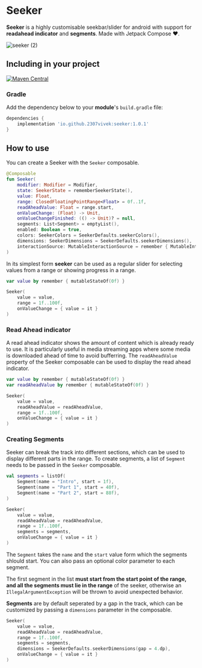 # Seeker
**Seeker** is a highly customisable seekbar/slider for android with support for **readahead indicator** and **segments**. Made with Jetpack Compose ❤.

![seeker (2)](https://user-images.githubusercontent.com/67380664/218636012-ac49ae15-0f7f-4cfa-94be-0add7a9182c3.png)

## Including in your project
[![Maven Central](https://img.shields.io/maven-central/v/io.github.2307vivek/seeker?style=for-the-badge)](https://search.maven.org/search?q=g:io.github.2307vivek)
### Gradle
Add the dependency below to your **module**'s `build.gradle` file:
```gradle
dependencies {
    implementation 'io.github.2307vivek:seeker:1.0.1'
}
```

## How to use
You can create a Seeker with the `Seeker` composable.
```kotlin
@Composable
fun Seeker(
    modifier: Modifier = Modifier,
    state: SeekerState = rememberSeekerState(),
    value: Float,
    range: ClosedFloatingPointRange<Float> = 0f..1f,
    readAheadValue: Float = range.start,
    onValueChange: (Float) -> Unit,
    onValueChangeFinished: (() -> Unit)? = null,
    segments: List<Segment> = emptyList(),
    enabled: Boolean = true,
    colors: SeekerColors = SeekerDefaults.seekerColors(),
    dimensions: SeekerDimensions = SeekerDefaults.seekerDimensions(),
    interactionSource: MutableInteractionSource = remember { MutableInteractionSource() },
)
```

In its simplest form **seeker** can be used as a regular slider for selecting values from a range or showing progress in a range.

```kotlin
var value by remember { mutableStateOf(0f) }

Seeker(
    value = value,
    range = 1f..100f,
    onValueChange = { value = it }
)
```

### Read Ahead indicator
A read ahead indicator shows the amount of content which is already ready to use. It is particularly useful in media streaming apps where some media is downloaded ahead of time to avoid bufferring. The `readAheadValue` property of the Seeker composable can be used to display the read ahead indicator.

```kotlin
var value by remember { mutableStateOf(0f) }
var readAheadValue by remember { mutableStateOf(0f) }

Seeker(
    value = value,
    readAheadValue = readAheadValue,
    range = 1f..100f,
    onValueChange = { value = it }
)
```

### Creating Segments
Seeker can break the track into different sections, which can be used to display different parts in the range. To create segments, a list of `Segment` needs to be passed in the `Seeker` composable.

```kotlin
val segments = listOf(
    Segment(name = "Intro", start = 1f),
    Segment(name = "Part 1", start = 40f),
    Segment(name = "Part 2", start = 88f),
)

Seeker(
    value = value,
    readAheadValue = readAheadValue,
    range = 1f..100f,
    segments = segments,
    onValueChange = { value = it }
)
```
The `Segment` takes the `name` and the `start` value form which the segments shlould start. You can also pass an optional color parameter to each segment.

The first segment in the list **must start from the start point of the range, and all the segments must lie in the range** of the seeker, otherwise an `IllegalArgumentException` will be thrown to avoid unexpected behavior.

**Segments** are by default seperated by a gap in the track, which can be customized by passing a `dimensions` parameter in the composable.
```kotlin
Seeker(
    value = value,
    readAheadValue = readAheadValue,
    range = 1f..100f,
    segments = segments,
    dimensions = SeekerDefaults.seekerDimensions(gap = 4.dp),
    onValueChange = { value = it }
)
```
